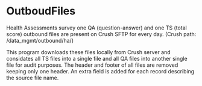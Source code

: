# OutboudFiles

Health Assessments survey one QA (question-answer) and one TS (total score) outbound files are 
present on Crush SFTP for every day. (Crush path: /data_mgmt/outbound/ha/)

This program downloads these files locally from Crush server and considates all TS files into a
single file and all QA files into another single file for audit purposes. 
The header and footer of all files are removed keeping only one header.
An extra field is added for each record describing the source file name.
